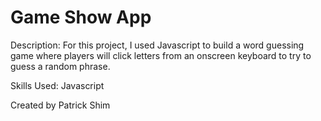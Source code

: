 # Game Show App
Description: For this project, I used Javascript to build a word guessing game where players will click letters from an onscreen keyboard to try to guess a random phrase.

Skills Used: Javascript

Created by Patrick Shim